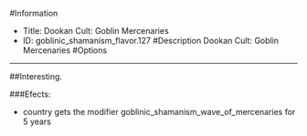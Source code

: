 #Information
 - Title: Dookan Cult: Goblin Mercenaries
 - ID: goblinic_shamanism_flavor.127
#Description
Dookan Cult: Goblin Mercenaries
#Options

___
##Interesting.

###Efects:<ul><li>country gets the modifier goblinic_shamanism_wave_of_mercenaries for 5 years</li></ul>

